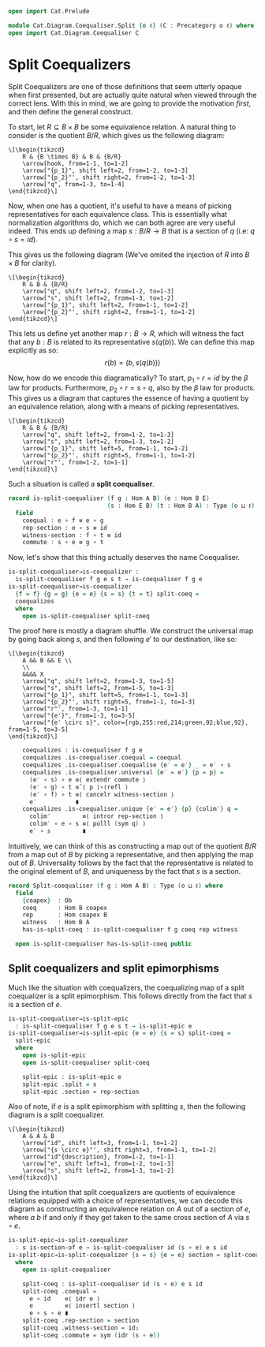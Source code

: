 ```agda
open import Cat.Prelude

module Cat.Diagram.Coequaliser.Split {o ℓ} (C : Precategory o ℓ) where
open import Cat.Diagram.Coequaliser C
```

<!--
```agda
open import Cat.Reasoning C
private variable
  A B E : Ob
  f g h e s t : Hom A B
```
-->

# Split Coequalizers

Split Coequalizers are one of those definitions that seem utterly opaque when first
presented, but are actually quite natural when viewed through the correct lens.
With this in mind, we are going to provide the motivation _first_, and then
define the general construct.

To start, let $R \subseteq B \times B$ be some equivalence relation. A natural thing
to consider is the quotient $B/R$, which gives us the following diagram:
~~~{.quiver}
\[\begin{tikzcd}
	R & {B \times B} & B & {B/R}
	\arrow[hook, from=1-1, to=1-2]
	\arrow["{p_1}", shift left=2, from=1-2, to=1-3]
	\arrow["{p_2}"', shift right=2, from=1-2, to=1-3]
	\arrow["q", from=1-3, to=1-4]
\end{tikzcd}\]
~~~

Now, when one has a quotient, it's useful to have a means of picking representatives
for each equivalence class. This is essentially what normalization algorithms do,
which we can both agree are very useful indeed. This ends up defining a map
$s : B/R \to B$ that is a section of $q$ (i.e: $q \circ s = id$).

This gives us the following diagram (We've omited the injection of $R$ into
$B \times B$ for clarity).
~~~{.quiver}
\[\begin{tikzcd}
	R & B & {B/R}
	\arrow["q", shift left=2, from=1-2, to=1-3]
	\arrow["s", shift left=2, from=1-3, to=1-2]
	\arrow["{p_1}", shift left=2, from=1-1, to=1-2]
	\arrow["{p_2}"', shift right=2, from=1-1, to=1-2]
\end{tikzcd}\]
~~~

This lets us define yet another map $r : B \to R$, which will witness the fact that
any $b : B$ is related to its representative $s(q(b))$. We can define this map explicitly
as so:
$$
  r(b) = (b, s(q(b)))
$$

Now, how do we encode this diagramatically? To start, $p_1 \circ r = id$ by the
$\beta$ law for products. Furthermore, $p_2 \circ r = s \circ q$, also by the
$\beta$ law for products. This gives us a diagram that captures the essence of having
a quotient by an equivalence relation, along with a means of picking representatives.

~~~{.quiver}
\[\begin{tikzcd}
	R & B & {B/R}
	\arrow["q", shift left=2, from=1-2, to=1-3]
	\arrow["s", shift left=2, from=1-3, to=1-2]
	\arrow["{p_1}", shift left=5, from=1-1, to=1-2]
	\arrow["{p_2}"', shift right=5, from=1-1, to=1-2]
	\arrow["r"', from=1-2, to=1-1]
\end{tikzcd}\]
~~~

Such a situation is called a **split coequaliser**.

```agda
record is-split-coequaliser (f g : Hom A B) (e : Hom B E)
                            (s : Hom E B) (t : Hom B A) : Type (o ⊔ ℓ) where
  field
    coequal : e ∘ f ≡ e ∘ g
    rep-section : e ∘ s ≡ id
    witness-section : f ∘ t ≡ id
    commute : s ∘ e ≡ g ∘ t
```

Now, let's show that this thing actually deserves the name Coequaliser.
```agda
is-split-coequaliser→is-coequalizer :
  is-split-coequaliser f g e s t → is-coequaliser f g e
is-split-coequaliser→is-coequalizer
  {f = f} {g = g} {e = e} {s = s} {t = t} split-coeq =
  coequalizes
  where
    open is-split-coequaliser split-coeq
```

The proof here is mostly a diagram shuffle. We construct the universal
map by going back along $s$, and then following $e'$ to our destination,
like so:

~~~{.quiver}
\[\begin{tikzcd}
	A && B && E \\
	\\
	&&&& X
	\arrow["q", shift left=2, from=1-3, to=1-5]
	\arrow["s", shift left=2, from=1-5, to=1-3]
	\arrow["{p_1}", shift left=5, from=1-1, to=1-3]
	\arrow["{p_2}"', shift right=5, from=1-1, to=1-3]
	\arrow["r"', from=1-3, to=1-1]
	\arrow["{e'}", from=1-3, to=3-5]
	\arrow["{e' \circ s}", color={rgb,255:red,214;green,92;blue,92}, from=1-5, to=3-5]
\end{tikzcd}\]
~~~

```agda
    coequalizes : is-coequaliser f g e
    coequalizes .is-coequaliser.coequal = coequal
    coequalizes .is-coequaliser.coequalise {e′ = e′} _ = e′ ∘ s
    coequalizes .is-coequaliser.universal {e′ = e′} {p = p} =
      (e′ ∘ s) ∘ e ≡⟨ extendr commute ⟩
      (e′ ∘ g) ∘ t ≡˘⟨ p ⟩∘⟨refl ⟩
      (e′ ∘ f) ∘ t ≡⟨ cancelr witness-section ⟩
      e′           ∎
    coequalizes .is-coequaliser.unique {e′ = e′} {p} {colim′} q =
      colim′         ≡⟨ intror rep-section ⟩
      colim′ ∘ e ∘ s ≡⟨ pulll (sym q) ⟩
      e′ ∘ s         ∎
```

Intuitively, we can think of this as constructing a map out of the quotient $B/R$
from a map out of $B$ by picking a representative, and then applying the map out
of $B$. Universality follows by the fact that the representative is related to
the original element of $B$, and uniqueness by the fact that $s$ is a section.

```agda
record Split-coequaliser (f g : Hom A B) : Type (o ⊔ ℓ) where
  field
    {coapex}  : Ob
    coeq      : Hom B coapex
    rep       : Hom coapex B
    witness   : Hom B A
    has-is-split-coeq : is-split-coequaliser f g coeq rep witness

  open is-split-coequaliser has-is-split-coeq public
```

## Split coequalizers and split epimorphisms

Much like the situation with coequalizers, the coequalizing map of a
split coequalizer is a split epimorphism. This follows directly from the fact
that $s$ is a section of $e$.

```agda
is-split-coequaliser→is-split-epic
  : is-split-coequaliser f g e s t → is-split-epic e
is-split-coequaliser→is-split-epic {e = e} {s = s} split-coeq =
  split-epic
  where
    open is-split-epic
    open is-split-coequaliser split-coeq

    split-epic : is-split-epic e
    split-epic .split = s
    split-epic .section = rep-section
```

Also of note, if $e$ is a split epimorphism with splitting $s$, then
the following diagram is a split coequalizer.
~~~{.quiver}
\[\begin{tikzcd}
	A & A & B
	\arrow["id", shift left=3, from=1-1, to=1-2]
	\arrow["{s \circ e}"', shift right=3, from=1-1, to=1-2]
	\arrow["id"{description}, from=1-2, to=1-1]
	\arrow["e", shift left=1, from=1-2, to=1-3]
	\arrow["s", shift left=2, from=1-3, to=1-2]
\end{tikzcd}\]
~~~

Using the intuition that split coequalizers are quotients of equivalence relations
equipped with a choice of representatives, we can decode this diagram as constructing
an equivalence relation on $A$ out of a section of $e$, where $a ~ b$ if and only
if they get taken to the same cross section of $A$ via $s \circ e$.

```agda
is-split-epic→is-split-coequalizer
  : s is-section-of e → is-split-coequaliser id (s ∘ e) e s id
is-split-epic→is-split-coequalizer {s = s} {e = e} section = split-coeq
  where
    open is-split-coequaliser

    split-coeq : is-split-coequaliser id (s ∘ e) e s id
    split-coeq .coequal =
      e ∘ id    ≡⟨ idr e ⟩
      e         ≡⟨ insertl section ⟩
      e ∘ s ∘ e ∎
    split-coeq .rep-section = section
    split-coeq .witness-section = id₂
    split-coeq .commute = sym (idr (s ∘ e))
```
